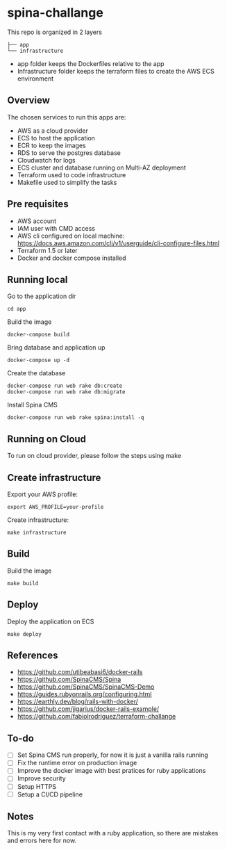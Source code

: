 # spina-challange

This repo is organized in 2 layers

```
├── app    
└── infrastructure
 ```

 * app folder keeps the Dockerfiles relative to the app
 * Infrastructure folder keeps the terraform files to create the AWS ECS environment

 ## Overview

 The chosen services to run this apps are:

 * AWS as a cloud provider
 * ECS  to host the application
 * ECR to keep the images
 * RDS to serve the postgres database
 * Cloudwatch for logs
 * ECS cluster and database running on Multi-AZ deployment
 * Terraform used to code infrastructure
 * Makefile used to simplify the tasks

## Pre requisites

* AWS account
* IAM user with CMD access
* AWS cli configured on local machine: https://docs.aws.amazon.com/cli/v1/userguide/cli-configure-files.html
* Terraform 1.5 or later
* Docker and docker compose installed

## Running local

Go to the application dir

```
cd app
```

Build the image

```
docker-compose build
```

Bring database and application up

```
docker-compose up -d
```

Create the database

```
docker-compose run web rake db:create
docker-compose run web rake db:migrate 
```

Install Spina CMS

```
docker-compose run web rake spina:install -q
```

## Running on Cloud

To run on cloud provider, please follow the steps using make

## Create infrastructure

Export your AWS profile:

```
export AWS_PROFILE=your-profile
```

Create infrastructure:
```
make infrastructure
```

## Build

Build the image
```
make build
```

## Deploy

Deploy the application on ECS
```
make deploy
```

## References

* https://github.com/utibeabasi6/docker-rails
* https://github.com/SpinaCMS/Spina
* https://github.com/SpinaCMS/SpinaCMS-Demo
* https://guides.rubyonrails.org/configuring.html
* https://earthly.dev/blog/rails-with-docker/
* https://github.com/jigarius/docker-rails-example/
* https://github.com/fabiolrodriguez/terraform-challange

## To-do

- [ ] Set Spina CMS run properly, for now it is just a vanilla rails running
- [ ] Fix the runtime error on production image
- [ ] Improve the docker image with best pratices for ruby applications
- [ ] Improve security
- [ ] Setup HTTPS
- [ ] Setup a CI/CD pipeline

## Notes

This is my very first contact with a ruby application, so there are mistakes and errors here for now.